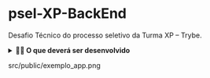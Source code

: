 # psel-XP-BackEnd
Desafio Técnico do processo seletivo da Turma XP – Trybe.

<details>
  <summary><strong>👨‍💻 O que deverá ser desenvolvido</strong></summary><br />

  Uma aplicação que se assemelha ao nosso dia a dia da XP, um aplicativo de investimento em ações, com algumas funcionalidades de conta digital.

  <br />
</details>


src/public/exemplo_app.png